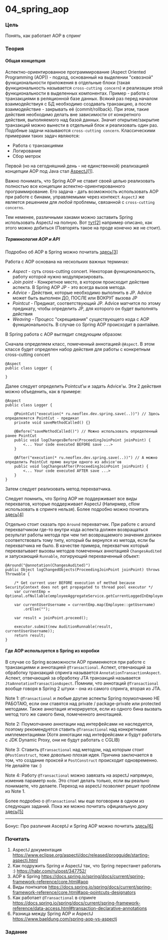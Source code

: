 # 04_spring_aop

### Цель

Понять, как работает AOP в спринг

### Теория


#### Общая концепция 
Аспектно-ориентированное программирование (Aspect Oriented Programming (AOP)) - подход, основанный на выделении 
"сквозной" функциональности приложения в отдельные блоки (такая функциональность называется ```cross-cutting concern```) 
и реализации этой функциональности в выделенных компонентах. Пример - работа с транзакциями в реляционной базе данных. 
Всякий раз перед началом взаимодействиуя с БД необходимо создавать транзакцию, а после взаимодействие - закрывать её 
(commit/rollback). При этом, такие действия необходимо делать вне зависимости от конкретного действия, выполняемого над 
базой данных. Значит открытие/закрытие транзакций можно вынести в отдельный блок и реализовать один раз. 
Подобные задачи называются ```cross-cutting concern```. Классическими примерами таких задач являются:
- Работа с транзакциями
- Логирование
- Сбор метрок

Первой (но на сегодняшний день - не единственной) реализацией концепции AOP под Java стал 
[AspectJ[1]](https://www.eclipse.org/aspectj/doc/released/progguide/starting-aspectj.html). 

Важно понимать, что Spring AOP не ставит своей целью реализовать полностью все концепции аспектно-ориентированного программирование. 
Его задача - дать возможность использовать AOP при работе с бинами, управляемыми через контекст. ```AspectJ``` же является 
решением для *любой* проблемы, связанной с ```cross-cutting concerns```.

Тем неменее, различными хаками можно заставить Spring использовать AspectJ на полную. 
Вот [тут[2]](https://habr.com/ru/post/347752/) например описано, как этого можно добиться (Повторять такое на проде конечно 
же не стоит).


##### Терминология AOP и API

Подробно об AOP в Spring можно почитать [здесь[3]](https://docs.spring.io/spring/docs/current/spring-framework-reference/core.html#aop)

Работа с AOP основана на нескольких важных терминах:
- *Aspect* - суть cross-cutting concert. Некоторая функциональность, работу которой нужно модуляризировать.
- *Join point* - Конкретное место, в котором происходит действие аспекта. В Spring AOP JP - это всегда вызов метода.
- *Advice* - Действия, которые необходимо выполнить в JP. Advice может быть выполнен ДО, ПОСЛЕ или ВОКРУГ вызова JP
- *Pointcut* - Предикат, соответствующий JP. Advice матчится по этому предикату, чтобы определить JP, для которого он будет выполнять действия
- *Weaving* -  Процесс "скрещивания" существующего кода с AOP функциональность. В случае со Spring AOP происходит в рантайме.

В Spring работа с AOP выглядит следующим образом:

Сначала определяем класс, помеченный аннотацией ```@Aspect```. В этом классе будет определен набор действия для работы
с конкретным cross-cutting concert
```
@Aspect
public class Logger {
    
}
``` 

Далее следует определить Pointcut'ы и задать Advice'ы. Эти 2 действия можно объеденить, как в примере:
```
@Aspect
public class Logger {
    
    @PointCut("execution(* ru.neoflex.dev.spring.save(..))") // Здесь определеяется PointCut - предикат
    private void saveMethodCalled() {}  
    
    @Before("saveMethodCalled()") // Можно использовать определенный ранее PointCut
    public void logChangesBefore(ProceedingJoinPoint joinPoint) {
        <... Your code executed BEFORE save ...>
    }
    
    @After("execution(* ru.neoflex.dev.spring.save(..))") // А можно определить PointCut прямо внутри одного из advice'ов
    public void logChangesAfter(ProceedingJoinPoint joinPoint) {
        <... Your code executed AFTER save ...>
    }
}
```

Затем следует реализовать метод перехватчика.

Следует помнить, что Spring AOP не поддерживает все виды перехватов, которые поддерживает AspectJ (Напирмер, cflow использовать
в спринге нельзя). Более подробно можно почитать [здесь[4]](https://docs.spring.io/spring/docs/current/spring-framework-reference/core.html#aop-pointcuts-designators)


Отдельно стоит сказать про ```Around``` перехватчик. При работе с around перехватчиком где-то внутри кода аспекта должен
возвращаться результат работы метода при чем тип возвращаемого значения должен соответствовать тому типу, который бы вернулся из
метода, если бы перехватчика не было. В качестве примера, перехватчик который перехватывает вызовы методов помеченных
аннотацией ```ChangesAudited``` и запускающий ```Runnable```, логирующий перехваченный объект:

```
@Around("@annotation(ChangesAudited)")
public Object logChangedObjects(ProceedingJoinPoint joinPoint) throws Throwable {

    /* Get current user BEFORE execution of method because SecurityContext does not get propagated to thread pool executor */
    var currentEmp = Optional.ofNullable(employeeAggregateService.getCurrentLoggedInEmployee());
        
    var currentUserUsername = currentEmp.map(Employee::getUsername)
        .orElse("");

    var result = joinPoint.proceed();

    executor.submit(new AuditionRunnable(result, currentUserUsername));
    return result;
}
```

#### Где AOP используется в Spring из коробки

В случае со Spring возможности AOP применяются при работе с транзакциями и аннотацией ```@Transactional```. 
Аспект, отвечающий за обработку транзакций спринга называется ```AnnotationTransactionAspect```.
Аспект, отвечающий за обработку JTA транзакций называется ```JtaAnnotationTransactionAspect```. Помним, что аннотаций 
```@Transactional``` вообще говоря в Spring 2 штуки - она из самого спринга, вторая из JTA.



Note 1: ```@Transactional``` и любые другие аспекты Spring поумолчанию НЕ РАБОТАЮ, если они ставятся над private / package-private или protected 
методами. Также аннотация игнорируется, если из одного бина вызвать метод того же самого бина, помеченного аннотацией.

Note 2: Поумолчанию аннотации над интерфейсами не наследуется, поэтому рекомендуется ставить ```@Transactional``` над 
конкретными имплементациями (Хотя аннотации над интефрейсами и будут работать с JDK Dynamic Proxy, они не будут работать с CGLIB)

Note 3: Ставить ```@Transactional``` над методом, над которым стоит ```@PostConstruct```, тоже довольно плохая идея. Причина
заключается в том, что создание проксей и ```PostConstruct``` происходит одновременно. Не делайте так :)

Note 4: Работу ```@Transactional``` можно завязать на aspectJ напрямую, изменив параметр ```mode```. Это стоит делать только,
если вы реально понимаете, что делаете. Переход на aspectJ позволяет решит проблем из Note 1.

Более подробно о ```@Transactional``` мы еще поговорим в одном из следующих заданий. Пока же можно почитать
 официальную доку [здесь[5]](https://docs.spring.io/spring/docs/current/spring-framework-reference/data-access.html#transaction-declarative-annotations)

---

Бонус: Про различия AsceptJ и Spring AOP можно почитать [здесь[6]](https://www.baeldung.com/spring-aop-vs-aspectj)

### Почитать

1. AspectJ документация https://www.eclipse.org/aspectj/doc/released/progguide/starting-aspectj.html
2. Как подружить Spring и AspectJ так, что Spring перестанет работать :) https://habr.com/ru/post/347752/
3. AOP в Spring https://docs.spring.io/spring/docs/current/spring-framework-reference/core.html#aop
4. Виды понткатов https://docs.spring.io/spring/docs/current/spring-framework-reference/core.html#aop-pointcuts-designators
5. Как работает ```@Transactional``` в спринге https://docs.spring.io/spring/docs/current/spring-framework-reference/data-access.html#transaction-declarative-annotations
6. Разница между Spring AOP и AspectJ  https://www.baeldung.com/spring-aop-vs-aspectj

### Задание




